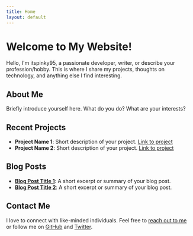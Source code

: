 ```yaml
---
title: Home
layout: default
---
```


# Welcome to My Website!

Hello, I'm itspinky95, a passionate developer, writer, or describe your profession/hobby. This is where I share my projects, thoughts on technology, and anything else I find interesting.

## About Me

Briefly introduce yourself here. What do you do? What are your interests?

## Recent Projects

- **Project Name 1**: Short description of your project. [Link to project](#)
- **Project Name 2**: Short description of your project. [Link to project](#)

## Blog Posts

- **[Blog Post Title 1](#)**: A short excerpt or summary of your blog post.
- **[Blog Post Title 2](#)**: A short excerpt or summary of your blog post.

## Contact Me

I love to connect with like-minded individuals. Feel free to [reach out to me](mailto:your-email@example.com) or follow me on [GitHub](https://github.com/yourusername) and [Twitter](https://twitter.com/yourusername).
